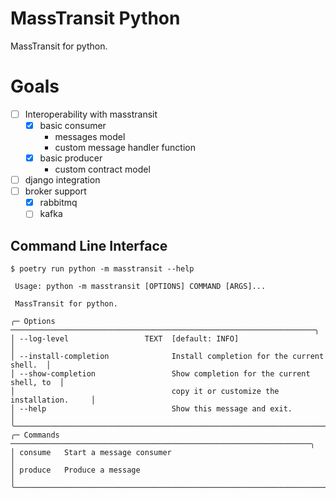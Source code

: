 # MassTransit Python

MassTransit for python.

# Goals

- [ ] Interoperability with masstransit
  - [x] basic consumer
    - messages model
    - custom message handler function
  - [x] basic producer
    - custom contract model
- [ ] django integration
- [ ] broker support
  - [x] rabbitmq
  - [ ] kafka

## Command Line Interface

```shell
$ poetry run python -m masstransit --help

 Usage: python -m masstransit [OPTIONS] COMMAND [ARGS]...

 MassTransit for python.

╭─ Options ────────────────────────────────────────────────────────────────────╮
│ --log-level                 TEXT  [default: INFO]                            │
│ --install-completion              Install completion for the current shell.  │
│ --show-completion                 Show completion for the current shell, to  │
│                                   copy it or customize the installation.     │
│ --help                            Show this message and exit.                │
╰──────────────────────────────────────────────────────────────────────────────╯
╭─ Commands ───────────────────────────────────────────────────────────────────╮
│ consume   Start a message consumer                                           │
│ produce   Produce a message                                                  │
╰──────────────────────────────────────────────────────────────────────────────╯
```
